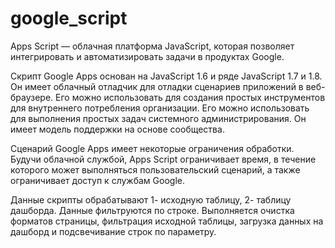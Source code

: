# google_script

Apps Script — облачная платформа JavaScript, которая позволяет интегрировать и автоматизировать задачи в продуктах Google.

Скрипт Google Apps основан на JavaScript 1.6 и ряде JavaScript 1.7 и 1.8. Он имеет облачный отладчик для отладки сценариев приложений в веб-браузере. Его можно использовать для создания простых инструментов для внутреннего потребления организации. Его можно использовать для выполнения простых задач системного администрирования. Он имеет модель поддержки на основе сообщества.

Сценарий Google Apps имеет некоторые ограничения обработки. Будучи облачной службой, Apps Script ограничивает время, в течение которого может выполняться пользовательский сценарий, а также ограничивает доступ к службам Google.

Данные скрипты обрабатывают 1- исходную таблицу, 2- таблицу дашборда. Данные фильтруются по строке. Выполняется очистка форматов страницы, фильтрация исходной таблицы, загрузка данных на дашборд и подсвечивание строк по параметру.
